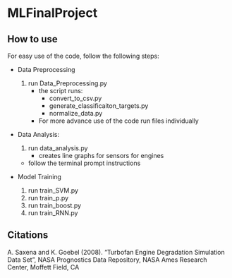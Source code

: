 # MLFinalProject
## How to use
For easy use of the code, follow the following steps:
- Data Preprocessing
    1. run Data_Preprocessing.py
        - the script runs: 
            - convert_to_csv.py
            - generate_classificaiton_targets.py
            - normalize_data.py
        - For more advance use of the code run files individually

- Data Analysis:
    1. run data_analysis.py
        - creates line graphs for sensors for engines
    - follow the terminal prompt instructions

- Model Training
    1. run train_SVM.py
    2. run train_p.py
    3. run train_boost.py
    4. run train_RNN.py

## Citations
A. Saxena and K. Goebel (2008). “Turbofan Engine Degradation Simulation Data Set”, NASA Prognostics Data Repository, NASA Ames Research Center, Moffett Field, CA
